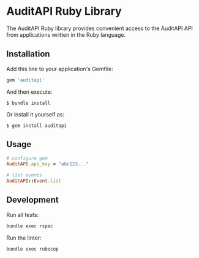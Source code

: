 # AuditAPI Ruby Library

The AuditAPI Ruby library provides convenient access to the AuditAPI API from applications written in the Ruby language.

## Installation

Add this line to your application's Gemfile:

```ruby
gem 'auditapi'
```

And then execute:

    $ bundle install

Or install it yourself as:

    $ gem install auditapi

## Usage

```ruby
# configure gem
AuditAPI.api_key = "abc123..."

# list events
AuditAPI::Event.list
```

## Development

Run all tests:

```sh
bundle exec rspec
```

Run the linter:

```sh
bundle exec rubocop
```
